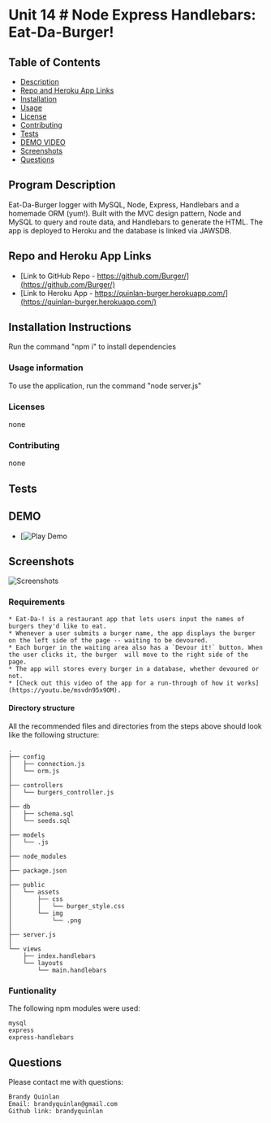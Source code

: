 # Unit 14 # Node Express Handlebars: Eat-Da-Burger!

## Table of Contents

- [Description](#program-description)
- [Repo and Heroku App Links](#repo-and-heroku-app-links)
- [Installation](#installation-instructions)
- [Usage](#usage-information) 
- [License](#licenses) 
- [Contributing](#contributing)
- [Tests](#tests)
- [DEMO VIDEO](#DEMO-click-link-to-view)
- [Screenshots](#screenshots)
- [Questions](#questions)

## Program Description
Eat-Da-Burger logger with MySQL, Node, Express, Handlebars and a homemade ORM (yum!). Built with the MVC design pattern, Node and MySQL to query and route data, and Handlebars to generate the HTML. The app is deployed to Heroku and the database is linked via JAWSDB.

## Repo and Heroku App Links
* [Link to GitHub Repo - https://github.com/Burger/](https://github.com/Burger/)
* [Link to Heroku App - https://quinlan-burger.herokuapp.com/](https://quinlan-burger.herokuapp.com/)

## Installation Instructions
  Run the command "npm i" to install dependencies

### Usage information
  To use the application, run the command "node server.js"

### Licenses
  none

### Contributing
  none

## Tests
 
## DEMO
* [![Play Demo](https://)

## Screenshots
![Screenshots](Assets/burger_screenshots.png)

### Requirements
```
* Eat-Da-! is a restaurant app that lets users input the names of burgers they'd like to eat.
* Whenever a user submits a burger name, the app displays the burger on the left side of the page -- waiting to be devoured.
* Each burger in the waiting area also has a `Devour it!` button. When the user clicks it, the burger  will move to the right side of the page.
* The app will stores every burger in a database, whether devoured or not.
* [Check out this video of the app for a run-through of how it works](https://youtu.be/msvdn95x9OM).
```
#### Directory structure

All the recommended files and directories from the steps above should look like the following structure:
```
.
├── config
│   ├── connection.js
│   └── orm.js
│ 
├── controllers
│   └── burgers_controller.js
│
├── db
│   ├── schema.sql
│   └── seeds.sql
│
├── models
│   └── .js
│ 
├── node_modules
│ 
├── package.json
│
├── public
│   └── assets
│       ├── css
│       │   └── burger_style.css
│       └── img
│           └── .png
│  
├── server.js
│
└── views
    ├── index.handlebars
    └── layouts
        └── main.handlebars
```
### Funtionality

The following npm modules were used:
```
mysql
express
express-handlebars
```

## Questions
Please contact me with questions:
```
Brandy Quinlan
Email: brandyquinlan@gmail.com
Github link: brandyquinlan
```

